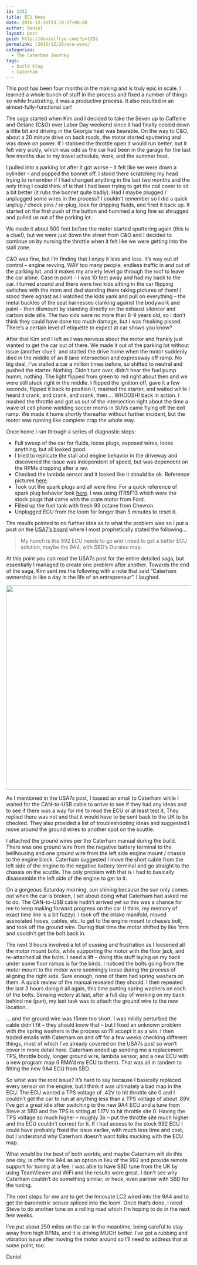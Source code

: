 ```yaml
---
id: 1252
title: ECU Woes
date: 2016-12-26T23:19:27+00:00
author: Daniel
layout: post
guid: http://danielfrye.com/?p=1252
permalink: /2016/12/26/ecu-woes/
categories:
  - The Caterham Journey
tags:
  - build blog
  - Caterham
---
```

This post has been four months in the making and is truly epic in scale. I learned a whole bunch of stuff in the process and fixed a number of things so while frustrating, it was a productive process. It also resulted in an almost-fully-functional car!

The saga started when Kim and I decided to take the Seven up to Caffeine and Octane (C&O) over Labor Day weekend since it had finally cooled down a little bit and driving in the Georgia heat was bearable. On the way to C&O, about a 20 minute drive on back roads, the motor started sputtering and was down on power. If I stabbed the throttle open it would run better, but it felt very sickly, which was odd as the car had been in the garage for the last few months due to my travel schedule, work, and the summer heat.

I pulled into a parking lot after it got worse &#8211; it felt like we were down a cylinder &#8211; and popped the bonnet off. I stood there scratching my head trying to remember if I had changed anything in the last two months and the only thing I could think of is that I had been trying to get the coil cover to sit a bit better (it rubs the bonnet quite badly). Had I maybe plugged / unplugged some wires in the process? I couldn&#8217;t remember so I did a quick unplug / check pins / re-plug, look for dripping fluids, and fired it back up. It started on the first push of the button and hummed a long fine so shrugged and pulled us out of the parking lot.

We made it about 500 feet before the motor started sputtering again (this is a clue!), but we were just down the street from C&O and I decided to continue on by nursing the throttle when it felt like we were getting into the stall zone.

C&O was fine, but I&#8217;m finding that I enjoy it less and less. It&#8217;s way out of control &#8211; engine revving, WAY too many people, endless traffic in and out of the parking lot, and it makes my anxiety level go through the roof to leave the car alone. Case in point &#8211; I was 10 feet away and had my back to the car. I turned around and there were two kids sitting in the car flipping switches with the mom and dad standing there taking pictures of them! I stood there aghast as I watched the kids yank and pull on everything &#8211; the metal buckles of the seat harnesses clanking against the bodywork and paint &#8211; then dismount by standing directly on the exhaust silencer and carbon side sills. The two kids were no more than 8-9 years old, so I don&#8217;t think they could have done too much damage, but I was freaking pissed. There&#8217;s a certain level of etiquette to expect at car shows you know?

After that Kim and I left as I was nervous about the motor and frankly just wanted to get the car out of there. We made it out of the parking lot without issue (another clue!)  and started the drive home when the motor suddenly died in the middle of an 8 lane intersection and expressway off ramp. No big deal, I&#8217;ve stalled a car a million times before, so shifted to neutral and pushed the starter. Nothing. Didn&#8217;t turn over, didn&#8217;t hear the fuel pump humm, nothing. The light flipped from green to red right about then and we were still stuck right in the middle. I flipped the ignition off, gave it a few seconds, flipped it back to position II, mashed the starter, and waited while I heard it crank, and crank, and crank, then&#8230;. WHOOSH! back in action. I mashed the throttle and got us out of the intersection right about the time a wave of cell phone wielding soccer moms in SUVs came flying off the exit ramp. We made it home shortly thereafter without further incident, but the motor was running like complete crap the whole way.

Once home I ran through a series of diagnostic steps:

  * Full sweep of the car for fluids, loose plugs, exposed wires, loose anything, but all looked good.
  * I tried to replicate the stall and engine behavior in the driveway and discovered the issue was independent of speed, but was dependent on the RPMs dropping after a rev.
  * Checked the lambda sensor and it looked like it should be ok. Reference pictures [here](http://www.walkerproducts.com/wp-content/uploads/2011/05/o2_symptoms.png).
  * Took out the spark plugs and all were fine. For a quick reference of spark plug behavior look [here](http://danielfrye.com/wp-content/uploads/2016/12/8571653_f520.jpg). I was using ITR5F13 which were the stock plugs that came with the crate motor from Ford.
  * Filled up the fuel tank with fresh 93 octane from Chevron.
  * Unplugged ECU from the loom for longer than 5 minutes to reset it.

The results pointed to no further idea as to what the problem was so I put a post on the [USA7&#8217;s board](http://www.usa7s.net/vb/showthread.php?11304-Stalling-and-poorly-running-Duratec) where I most prophetically stated the following&#8230;

> My hunch is the 992 ECU needs to go and I need to get a better ECU solution, maybe the 9A4, with SBD&#8217;s Duratec map.

At this point you can read the USA7s post for the entire detailed saga, but essentially I managed to create one problem after another. Towards the end of the saga, Kim sent me the following with a note that said &#8220;Caterham ownership is like a day in the life of an entrepreneur&#8221;. I laughed.

<img loading="lazy" class="alignnone size-medium wp-image-1263" src="http://danielfrye.com/wp-content/uploads/2016/12/14500720_10153751186836260_8121209264333959102_o-744x556.png" alt="" width="744" height="556" srcset="http://danielfrye.com/wp-content/uploads/2016/12/14500720_10153751186836260_8121209264333959102_o-744x556.png 744w, http://danielfrye.com/wp-content/uploads/2016/12/14500720_10153751186836260_8121209264333959102_o-420x314.png 420w, http://danielfrye.com/wp-content/uploads/2016/12/14500720_10153751186836260_8121209264333959102_o-768x574.png 768w, http://danielfrye.com/wp-content/uploads/2016/12/14500720_10153751186836260_8121209264333959102_o-1200x896.png 1200w, http://danielfrye.com/wp-content/uploads/2016/12/14500720_10153751186836260_8121209264333959102_o.png 1676w" sizes="(max-width: 744px) 100vw, 744px" /> 

As I mentioned in the USA7s post, I tossed an email to Caterham while I waited for the CAN-to-USB cable to arrive to see if they had any ideas and to see if there was a way for me to read the ECU or at least test it. They replied there was not and that it would have to be sent back to the UK to be checked. They also provided a list of troubleshooting ideas and suggested I move around the ground wires to another spot on the scuttle.

I attached the ground wires per the Caterham manual during the build. There was one ground wire from the negative battery terminal to the bellhousing and one ground wire from the left side engine mount / chassis to the engine block. Caterham suggested I move the short cable from the left side of the engine to the negative battery terminal and go straight to the chassis on the scuttle. The only problem with that is I had to basically disassemble the left side of the engine to get to it.

On a gorgeous Saturday morning, sun shining because the sun only comes out when the car is broken, I set about doing what Caterham had asked me to do. The CAN-to-USB cable hadn&#8217;t arrived yet so this was a chance for me to keep making forward progress on the car (I think, my memory of exact time line is a bit fuzzy). I took off the intake manifold, moved associated hoses, cables, etc. to get to the engine mount to chassis bolt, and took off the ground wire. During that time the motor shifted by like 1mm and couldn&#8217;t get the bolt back in.

The next 3 hours involved a lot of cussing and frustration as I loosened all the motor mount bolts, while supporting the motor with the floor jack, and re-attached all the bolts. I need a lift &#8211; doing this stuff laying on my back under some floor ramps is for the birds. I noticed the bolts going from the motor mount to the motor were seemingly loose during the process of aligning the right side. Sure enough, none of them had spring washers on them. A quick review of the manual revealed they should. I then repeated the last 3 hours doing it all again, this time putting spring washers on each of the bolts. Sensing victory at last, after a full day of working on my back behind me (pun), my last task was to attach the ground wire to the new location&#8230;

&#8230; and the ground wire was 15mm too short. I was mildly perturbed the cable didn&#8217;t fit &#8211; they should know that &#8211; but I fixed an unknown problem with the spring washers in the process so I&#8217;ll accept it as a win. I then traded emails with Caterham on and off for a few weeks checking different things, most of which I&#8217;ve already covered on the USA7s post so won&#8217;t cover in more detail here. Caterham ended up sending me a replacement TPS, throttle body, longer ground wire, lambda sensor, and a new ECU with a new program map (I RMA&#8217;d my ECU to them). That was all in tandem to fitting the new 9A4 ECU from SBD.

So what was the root issue? It&#8217;s hard to say because I basically replaced every sensor on the engine, but I think it was ultimately a bad map in the ECU. The ECU wanted a TPS voltage of .42V to hit throttle site 0 and I couldn&#8217;t get the car to run at anything less than a TPS voltage of about .89V. I&#8217;ve got a great idle after switching to the new 9A4 ECU and a tune from Steve at SBD and the TPS is sitting at 1.17V to hit throttle site 0. Having the TPS voltage so much higher &#8211; roughly 3x &#8211; put the throttle site much higher and the ECU couldn&#8217;t correct for it. If I had access to the stock 992 ECU I could have probably fixed the issue earlier, with much less time and cost, but I understand why Caterham doesn&#8217;t want folks mucking with the ECU map.

What would be the best of both worlds, and maybe Caterham will do this one day, is offer the 9A4 as an option in lieu of the 992 and provide remote support for tuning at a fee. I was able to have SBD tune from the UK by using TeamViewer and WiFi and the results were great. I don&#8217;t see why Caterham couldn&#8217;t do something similar, or heck, even partner with SBD for the tuning.

The next steps for me are to get the Innovate LC2 wired into the 9A4 and to get the barometric sensor spliced into the loom. Once that&#8217;s done, I need Steve to do another tune on a rolling road which I&#8217;m hoping to do in the next few weeks.

I&#8217;ve put about 250 miles on the car in the meantime, being careful to stay away from high RPMs, and it is driving MUCH better. I&#8217;ve got a rubbing and vibration issue after moving the motor around so I&#8217;ll need to address that at some point, too.

Daniel

&nbsp;